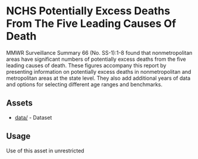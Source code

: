 # NCHS Potentially Excess Deaths From The Five Leading Causes Of Death
MMWR Surveillance Summary 66 (No. SS-1):1-8 found that nonmetropolitan areas have significant numbers of potentially excess deaths from the five leading causes of death. These figures accompany this report by presenting information on potentially excess deaths in nonmetropolitan and metropolitan areas at the state level. They also add additional years of data and options for selecting different age ranges and benchmarks.

## Assets
* [data/](data/) - Dataset

## Usage
Use of this asset in unrestricted